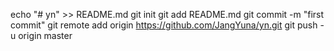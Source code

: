 echo "# yn" >> README.md
git init
git add README.md
git commit -m "first commit"
git remote add origin https://github.com/JangYuna/yn.git
git push -u origin master
                
